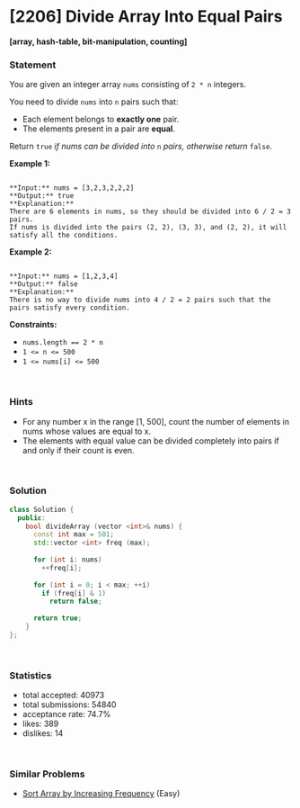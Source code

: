 # [2206] Divide Array Into Equal Pairs

**[array, hash-table, bit-manipulation, counting]**

### Statement

You are given an integer array `nums` consisting of `2 * n` integers.

You need to divide `nums` into `n` pairs such that:

* Each element belongs to **exactly one** pair.
* The elements present in a pair are **equal**.



Return `true` *if nums can be divided into* `n` *pairs, otherwise return* `false`.


**Example 1:**

```

**Input:** nums = [3,2,3,2,2,2]
**Output:** true
**Explanation:** 
There are 6 elements in nums, so they should be divided into 6 / 2 = 3 pairs.
If nums is divided into the pairs (2, 2), (3, 3), and (2, 2), it will satisfy all the conditions.

```

**Example 2:**

```

**Input:** nums = [1,2,3,4]
**Output:** false
**Explanation:** 
There is no way to divide nums into 4 / 2 = 2 pairs such that the pairs satisfy every condition.

```

**Constraints:**
* `nums.length == 2 * n`
* `1 <= n <= 500`
* `1 <= nums[i] <= 500`


<br>

### Hints

- For any number x in the range [1, 500], count the number of elements in nums whose values are equal to x.
- The elements with equal value can be divided completely into pairs if and only if their count is even.

<br>

### Solution

```cpp
class Solution {
  public:
    bool divideArray (vector <int>& nums) {
      const int max = 501;
      std::vector <int> freq (max);
      
      for (int i: nums)
        ++freq[i];
      
      for (int i = 0; i < max; ++i)
        if (freq[i] & 1)
          return false;
      
      return true;
    }
};
```

<br>

### Statistics

- total accepted: 40973
- total submissions: 54840
- acceptance rate: 74.7%
- likes: 389
- dislikes: 14

<br>

### Similar Problems

- [Sort Array by Increasing Frequency](https://leetcode.com/problems/sort-array-by-increasing-frequency) (Easy)
